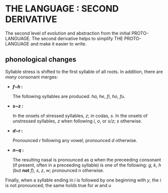 # THE LANGUAGE : SECOND DERIVATIVE

The second level of evolution and abstraction from the initial PROTO-LANGUAGE. The second derivative helps to simplify THE PROTO-LANGUAGE and make it easier to write.

## phonological changes

Syllable stress is shifted to the first syllable of all roots. In addition, there are *many* consonant merges:

*   <b><i>f</i>~<i>h</i> :</b>

    The following syllables are produced: <i>ha</i>, <i>he</i>, <i>fi</i>, <i>ho</i>, <i>fu</i>.

*   <b><i>s</i>~<i>z</i> :</b>

    In the onsets of stressed syllables, <i>z</i>; in codas, <i>s</i>. In the onsets of unstressed syllables, <i>z</i> when following <i>i</i>, <i>o</i>, or <i>s</i>/<i>z</i>; <i>s</i> otherwise.

*   <b><i>d</i>~<i>r</i> :</b>

    Pronounced <i>r</i> following any vowel; pronounced <i>d</i> otherwise.

*   <b><i>n</i>~<i>q</i> :</b>

    The resulting nasal is pronounced as <i>q</i> when the preceeding consonant (if present, often in a preceeding syllable) is one of the following: <i>g</i>, <i>k</i>, <i>h</i> (but __not__ <i>f</i>), <i>s</i>, <i>z</i>, <i>w</i>; pronounced <i>n</i> otherwise.

Finally, when a syllable ending in <i>i</i> is followed by one beginning with <i>y</i>, the <i>i</i> is not pronounced; the same holds true for <i>w</i> and <i>u</i>
